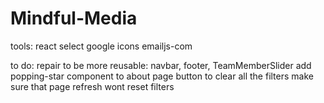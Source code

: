 # Mindful-Media

tools:
react select
google icons
emailjs-com

to do:
repair to be more reusable: navbar, footer, TeamMemberSlider
add popping-star component to about page
button to clear all the filters
make sure that page refresh wont reset filters
